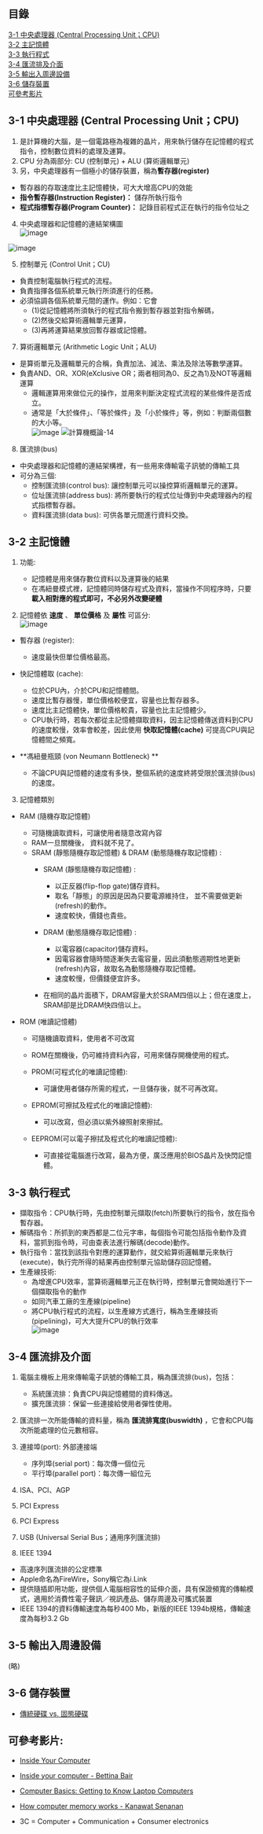 ## 目錄
[3-1 中央處理器 (Central Processing Unit；CPU)]()  
[3-2 主記憶體]()  
[3-3 執行程式]()  
[3-4 匯流排及介面]()  
[3-5 輸出入周邊設備]()  
[3-6 儲存裝置]()  
[可參考影片]()  

## 3-1 中央處理器 (Central Processing Unit；CPU)  
1. 是計算機的大腦，是一個電路極為複雜的晶片，用來執行儲存在記憶體的程式指令，控制數位資料的處理及運算。  
2. CPU 分為兩部分:  CU (控制單元) + ALU (算術邏輯單元)  
3. 另，中央處理器有一個極小的儲存裝置，稱為**暫存器(register)**  
* 暫存器的存取速度比主記憶體快，可大大增高CPU的效能  
*  **指令暫存器(Instruction Register)：** 儲存所執行指令  
*  **程式指標暫存器(Program Counter)：** 記錄目前程式正在執行的指令位址之  

4. 中央處理器和記憶體的連結架構圖  
![image](https://user-images.githubusercontent.com/91866985/143688618-6d03a761-3f7a-4c27-9e76-dd6d8361c065.png)

![image](https://user-images.githubusercontent.com/91866985/143688608-e8d2ddd3-e4d7-47c1-b7ff-59febdf52492.png)

5. 控制單元 (Control Unit；CU)  
* 負責控制電腦執行程式的流程。  
* 負責指揮各個系統單元執行所須進行的任務。  
* 必須協調各個系統單元間的運作。例如：它會  
   * (1)從記憶體將所須執行的程式指令搬到暫存器並對指令解碼，  
   * (2)然後交給算術邏輯單元運算，  
   * (3)再將運算結果放回暫存器或記憶體。  


7. 算術邏輯單元 (Arithmetic Logic Unit；ALU)  
* 是算術單元及邏輯單元的合稱，負責加法、減法、乘法及除法等數學運算。  
* 負責AND、OR、XOR(eXclusive OR；兩者相同為0、反之為1)及NOT等邏輯運算  
   * 邏輯運算用來做位元的操作，並用來判斷決定程式流程的某些條件是否成立。  
   * 通常是「大於條件」、「等於條件」及「小於條件」等，例如：判斷兩個數的大小等。  
   ![image](https://user-images.githubusercontent.com/91866985/143688766-cd5ad9dd-a617-448e-a50a-18f6dc896414.png)
![計算機概論-14](https://user-images.githubusercontent.com/91866985/143688796-09b870b5-6c39-448b-8897-3a78b33f3353.jpg)

8. 匯流排(bus)
* 中央處理器和記憶體的連結架構裡，有一些用來傳輸電子訊號的傳輸工具  
* 可分為三個:  
   * 控制匯流排(control bus): 讓控制單元可以操控算術邏輯單元的運算。  
   * 位址匯流排(address bus): 將所要執行的程式位址傳到中央處理器內的程式指標暫存器。  
   * 資料匯流排(data bus): 可供各單元間進行資料交換。  
 
 
## 3-2 主記憶體

1. 功能:
   * 記憶體是用來儲存數位資料以及運算後的結果
   * 在馮紐曼模式裡，記憶體同時儲存程式及資料，當操作不同程序時，只要**載入相對應的程式即可，不必另外改變硬體**
   
2. 記憶體依 **速度** 、 **單位價格** 及 **屬性** 可區分:  
![image](https://user-images.githubusercontent.com/91866985/143688879-ab73e6d7-2d5d-45c7-9e8e-e46894a89095.png)

* 暫存器 (register):  
   * 速度最快但單位價格最高。 
    
* 快記憶體取 (cache):  
   * 位於CPU內，介於CPU和記憶體間。
   * 速度比暫存器慢，單位價格較便宜，容量也比暫存器多。
   * 速度比主記憶體快，單位價格較貴，容量也比主記憶體少。  
   * CPU執行時，若每次都從主記憶體擷取資料，因主記憶體傳送資料到CPU的速度較慢，效率會較差，因此使用 **快取記憶體(cache)** 可提高CPU與記憶體間之頻寬。

*  **馮紐曼瓶頸 (von Neumann Bottleneck) ** 
   * 不論CPU與記憶體的速度有多快，整個系統的速度終將受限於匯流排(bus)的速度。  

3. 記憶體類別
* RAM (隨機存取記憶體)
   * 可隨機讀取資料，可讓使用者隨意改寫內容
   * RAM一旦關機後， 資料就不見了。
   * SRAM (靜態隨機存取記憶體) & DRAM (動態隨機存取記憶體) :  
      * SRAM (靜態隨機存取記憶體) :  
         * 以正反器(flip-flop gate)儲存資料。
         * 取名「靜態」的原因是因為只要電源維持住， 並不需要做更新(refresh)的動作。
         * 速度較快，價錢也貴些。

      * DRAM (動態隨機存取記憶體) :
         * 以電容器(capacitor)儲存資料。
         * 因電容器會隨時間逐漸失去電容量，因此須動態週期性地更新(refresh)內容，故取名為動態隨機存取記憶體。
         * 速度較慢，但價錢便宜許多。
         
      * 在相同的晶片面積下，DRAM容量大於SRAM四倍以上；但在速度上，SRAM卻是比DRAM快四倍以上。


* ROM (唯讀記憶體)
   * 可隨機讀取資料，使用者不可改寫
   * ROM在關機後，仍可維持資料內容，可用來儲存開機使用的程式。
   * PROM(可程式化的唯讀記憶體):
      * 可讓使用者儲存所需的程式，一旦儲存後，就不可再改寫。

   * EPROM(可擦拭及程式化的唯讀記憶體):
      * 可以改寫，但必須以紫外線照射來擦拭。

   * EEPROM(可以電子擦拭及程式化的唯讀記憶體):
      * 可直接從電腦進行改寫，最為方便，廣泛應用於BIOS晶片及快閃記憶體。

## 3-3 執行程式
* 擷取指令：CPU執行時，先由控制單元擷取(fetch)所要執行的指令，放在指令暫存器。
* 解碼指令：所抓到的東西都是二位元字串，每個指令可能包括指令動作及資料，當抓到指令時，可由查表法進行解碼(decode)動作。
* 執行指令：當找到該指令對應的運算動作，就交給算術邏輯單元來執行(execute)，執行完所得的結果再由控制單元協助儲存回記憶體。
* 生產線技術:
   * 為增進CPU效率，當算術邏輯單元正在執行時，控制單元會開始進行下一個擷取指令的動作  
   * 如同汽車工廠的生產線(pipeline)
   * 將CPU執行程式的流程，以生產線方式進行，稱為生產線技術(pipelining)，可大大提升CPU的執行效率  
![image](https://user-images.githubusercontent.com/91866985/143689389-9f7e9f1b-d465-4bbf-aa8d-6f7e210e29eb.png)


## 3-4 匯流排及介面
1. 電腦主機板上用來傳輸電子訊號的傳輸工具，稱為匯流排(bus)，包括：  
   * 系統匯流排：負責CPU與記憶體間的資料傳送。
   * 擴充匯流排：保留一些連接給使用者彈性使用。
   
2. 匯流排一次所能傳輸的資料量，稱為 **匯流排寬度(buswidth)** ，它會和CPU每次所能處理的位元數相容。 
 
3. 連接埠(port): 外部連接端
   * 序列埠(serial port)：每次傳一個位元
   * 平行埠(parallel port)：每次傳一組位元

4. ISA、PCI、AGP
5. PCI Express
6. PCI Express
7. USB (Universal Serial Bus；通用序列匯流排)
8. IEEE 1394 
* 高速序列匯流排的公定標準
* Apple命名為FireWire，Sony稱它為i.Link
* 提供隨插即用功能，提供個人電腦相容性的延伸介面，具有保證頻寬的傳輸模式，適用於消費性電子聲訊／視訊產品、儲存周邊及可攜式裝置
* IEEE 1394的資料傳輸速度為每秒400 Mb，新版的IEEE 1394b規格，傳輸速度為每秒3.2 Gb


## 3-5 輸出入周邊設備
(略)  

## 3-6 儲存裝置
* [傳統硬碟 vs. 固態硬碟](https://buzzorange.com/techorange/2018/01/19/hdd-vs-ssd/)

## 可參考影片:
* [Inside Your Computer](https://www.youtube.com/watch?v=Q2hmuqS8bwM)
* [Inside your computer - Bettina Bair](https://www.youtube.com/watch?v=AkFi90lZmXA)
* [Computer Basics: Getting to Know Laptop Computers](https://www.youtube.com/watch?v=6LIv2ocJXRk&list=PLpQQipWcxwt-xhJVJs7MCcU-XzWYVsTQt&index=8)
* [How computer memory works - Kanawat Senanan](https://www.youtube.com/watch?v=p3q5zWCw8J4)  

* 3C = Computer + Communication + Consumer electronics  
